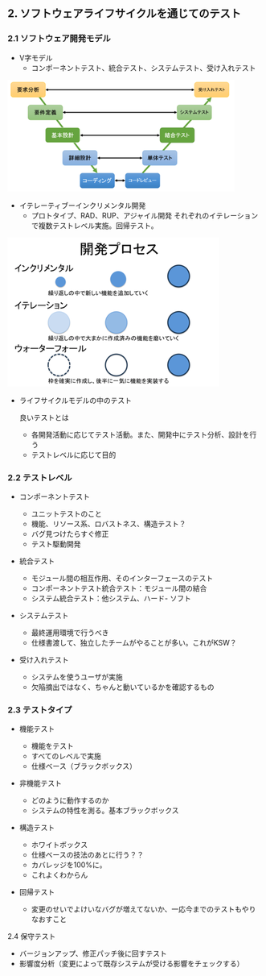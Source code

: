 ## 2. ソフトウェアライフサイクルを通じてのテスト

### 2.1 ソフトウェア開発モデル

- V字モデル
    - コンポーネントテスト、統合テスト、システムテスト、受け入れテスト

![](2018-09-25-22-09-05.png)

- イテレーティブーインクリメンタル開発
    - プロトタイプ、RAD、RUP、アジャイル開発
    それぞれのイテレーションで複数テストレベル実施。回帰テスト。
    
![](2018-09-25-22-08-26.png)


- ライフサイクルモデルの中のテスト

    良いテストとは
    - 各開発活動に応じてテスト活動。また、開発中にテスト分析、設計を行う
    - テストレベルに応じて目的


### 2.2 テストレベル

- コンポーネントテスト
    - ユニットテストのこと
    - 機能、リソース系、ロバストネス、構造テスト？
    - バグ見つけたらすぐ修正
    - テスト駆動開発

- 統合テスト
    - モジュール間の相互作用、そのインターフェースのテスト
    - コンポーネントテスト統合テスト：モジュール間の結合
    - システム統合テスト：他システム、ハード- ソフト

- システムテスト
    - 最終運用環境で行うべき
    - 仕様書渡して、独立したチームがやることが多い。これがKSW？
    
- 受け入れテスト
    - システムを使うユーザが実施
    - 欠陥摘出ではなく、ちゃんと動いているかを確認するもの

### 2.3 テストタイプ

- 機能テスト
    - 機能をテスト
    - すべてのレベルで実施
    - 仕様ベース（ブラックボックス）
 
- 非機能テスト
    - どのように動作するのか
    - システムの特性を測る。基本ブラックボックス

- 構造テスト
    - ホワイトボックス
    - 仕様ベースの技法のあとに行う？？
    - カバレッジを100%に。
    - これよくわからん

- 回帰テスト
    - 変更のせいでよけいなバグが増えてないか、一応今までのテストもやりなおすこと

2.4 保守テスト

- バージョンアップ、修正パッチ後に回すテスト
- 影響度分析（変更によって既存システムが受ける影響をチェックする）